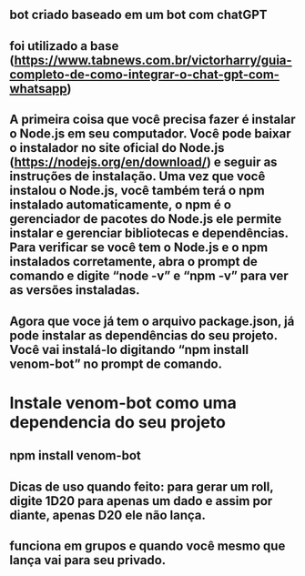## bot criado baseado em um bot com chatGPT 

## foi utilizado a base (https://www.tabnews.com.br/victorharry/guia-completo-de-como-integrar-o-chat-gpt-com-whatsapp)

## A primeira coisa que você precisa fazer é instalar o Node.js em seu computador. Você pode baixar o instalador no site oficial do Node.js (https://nodejs.org/en/download/) e seguir as instruções de instalação. Uma vez que você instalou o Node.js, você também terá o npm instalado automaticamente, o npm é o gerenciador de pacotes do Node.js ele permite instalar e gerenciar bibliotecas e dependências. Para verificar se você tem o Node.js e o npm instalados corretamente, abra o prompt de comando e digite “node -v” e “npm -v” para ver as versões instaladas.

## Agora que voce já tem o arquivo package.json, já pode instalar as dependências do seu projeto. Você vai instalá-lo digitando “npm install venom-bot” no prompt de comando.

# Instale venom-bot como uma dependencia do seu projeto
## npm install venom-bot

## Dicas de uso quando feito: para gerar um roll, digite 1D20 para apenas um dado e assim por diante, apenas D20 ele não lança.
## funciona em grupos e quando você mesmo que lança vai para seu privado.